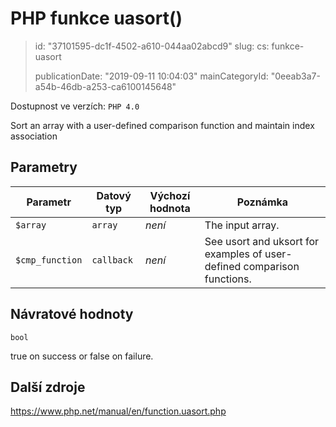 PHP funkce uasort()
===================

> id: "37101595-dc1f-4502-a610-044aa02abcd9"
> slug:
> 	cs: funkce-uasort
>
> publicationDate: "2019-09-11 10:04:03"
> mainCategoryId: "0eeab3a7-a54b-46db-a253-ca6100145648"

Dostupnost ve verzích: `PHP 4.0`

Sort an array with a user-defined comparison function and maintain index association


Parametry
--------------

| Parametr | Datový typ | Výchozí hodnota | Poznámka |
|-----|-----|-----|-----|
| `$array` | `array` | *není* | The input array. |
| `$cmp_function` | `callback` | *není* | See usort and uksort for examples of user-defined comparison functions. |


Návratové hodnoty
----------------

`bool`

true on success or false on failure.

Další zdroje
------------

https://www.php.net/manual/en/function.uasort.php
